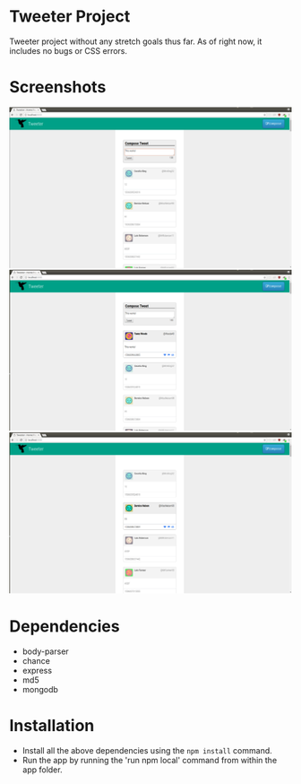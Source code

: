 # Tweeter Project

Tweeter project without any stretch goals thus far.
As of right now, it includes no bugs or CSS errors.

# Screenshots

!["Tweet Box"](https://github.com/evgenyg6/tweeter/blob/master/docs/tweet-box.png)
!["Tweet Post"](https://github.com/evgenyg6/tweeter/blob/master/docs/tweet-post.png)
!["Tweets"](https://github.com/evgenyg6/tweeter/blob/master/docs/tweets.png)

# Dependencies

- body-parser
- chance
-  express
- md5
- mongodb

# Installation

- Install all the above dependencies using the `npm install` command.
- Run the app by running the 'run npm local' command from within the app folder.